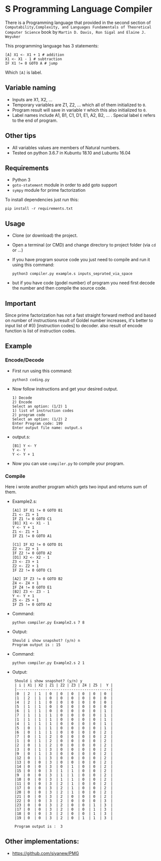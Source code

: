 
# S Programming Language Compiler


There is a Programming language that provided in the second section of `Computability,Complexity, and Languages Fundamentals of Theoretical Computer Science` book by `Martin D. Davis, Ron Sigal and Elaine J. Weyuker`

This programming language has 3 statements:

    [A] X1 <- X1 + 1 # addition
    X1 <- X1 - 1 # subtraction 
    IF X1 != 0 GOTO A # jump

Which `[A]` is label.

## Variable naming

- Inputs are X1, X2, ...
- Temporary variables are Z1, Z2, ... which all of them initialized to `0`.
- Program result will save in variable `Y` which this also initialized to `0`.
- Label names include A1, B1, C1, D1, E1, A2, B2, ... . Special label `E` refers to the end of program.

## Other tips

- All variables values are members of Natural numbers.
- Tested on python 3.6.7 in Kubuntu 18.10 and Lubuntu 16.04

## Requirements

 - Python 3
 - `goto-statement` module in order to add goto support
 - `sympy` module for prime factorization 
 
 To install dependencies just run this:
    
    pip install -r requirements.txt
 
## Usage
 
- Clone (or download) the project.
- Open a terminal (or CMD) and change directory to project folder (via `cd` or ...)
- If you have program source code you just need to compile and run it using this command:
  
      python3 compiler.py example.s inputs_seprated_via_space
- but if you have code (godel number) of program you need first decode the number and then compile the source code.
 
## Important

 Since prime factorization has not a fast straight forward method and based on number of instructions result of Goldel number increases, it's better to input list of #(I) \[instruction codes\] to decoder. also result of encode function is list of instruction codes.     
  
## Example

### Encode/Decode
- First run using this command:
 
      python3 coding.py
      
- Now follow instructions and get your desired output.

      1) Decode 
      2) Encode
      Select an option: (1/2) 1
      1) list of instruction codes 
      2) program code
      Select an option: (1/2) 2
      Enter Program code: 199
      Enter output file name: output.s

- output.s:

      [B1] Y <- Y
      Y <- Y
      Y <- Y + 1
 
 - Now you can use `compiler.py` to compile your program.

### Compile
Here i wrote another program which gets two input and returns sum of them.
 
 - Example2.s:
    
       [A1] IF X1 != 0 GOTO B1
       Z1 <- Z1 + 1
       IF Z1 != 0 GOTO C1
       [B1] X1 <- X1 - 1
       Y <- Y + 1
       Z1 <- Z1 + 1
       IF Z1 != 0 GOTO A1
        
       [C1] IF X2 != 0 GOTO D1
       Z2 <- Z2 + 1
       IF Z2 != 0 GOTO A2
       [D1] X2 <- X2 - 1
       Z3 <- Z3 + 1
       Z2 <- Z2 + 1
       IF Z2 != 0 GOTO C1
       
       [A2] IF Z3 != 0 GOTO B2
       Z4 <- Z4 + 1
       IF Z4 != 0 GOTO E1
       [B2] Z3 <- Z3 - 1
       Y <- Y + 1
       Z5 <- Z5 + 1
       IF Z5 != 0 GOTO A2
        
 - Command:
     
       python compiler.py Example2.s 7 8
  
 - Output:
 
       Should i show snapshot? (y/n) n
       Program output is : 15
    
 - Command:
     
       python compiler.py Example2.s 2 1
  
 - Output:
 
        Should i show snapshot? (y/n) y
        | i | X1 | X2 | Z1 | Z2 | Z3 | Z4 | Z5 |  Y |
        |-------------------------------------------|
        |0  | 2  | 1  | 0  | 0  | 0  | 0  | 0  | 0  |
        |1  | 2  | 1  | 0  | 0  | 0  | 0  | 0  | 0  |
        |4  | 2  | 1  | 0  | 0  | 0  | 0  | 0  | 0  |
        |5  | 1  | 1  | 0  | 0  | 0  | 0  | 0  | 0  |
        |6  | 1  | 1  | 0  | 0  | 0  | 0  | 0  | 1  |
        |7  | 1  | 1  | 1  | 0  | 0  | 0  | 0  | 1  |
        |1  | 1  | 1  | 1  | 0  | 0  | 0  | 0  | 1  |
        |4  | 1  | 1  | 1  | 0  | 0  | 0  | 0  | 1  |
        |5  | 0  | 1  | 1  | 0  | 0  | 0  | 0  | 1  |
        |6  | 0  | 1  | 1  | 0  | 0  | 0  | 0  | 2  |
        |7  | 0  | 1  | 2  | 0  | 0  | 0  | 0  | 2  |
        |1  | 0  | 1  | 2  | 0  | 0  | 0  | 0  | 2  |
        |2  | 0  | 1  | 2  | 0  | 0  | 0  | 0  | 2  |
        |3  | 0  | 1  | 3  | 0  | 0  | 0  | 0  | 2  |
        |9  | 0  | 1  | 3  | 0  | 0  | 0  | 0  | 2  |
        |12 | 0  | 1  | 3  | 0  | 0  | 0  | 0  | 2  |
        |13 | 0  | 0  | 3  | 0  | 0  | 0  | 0  | 2  |
        |14 | 0  | 0  | 3  | 0  | 1  | 0  | 0  | 2  |
        |15 | 0  | 0  | 3  | 1  | 1  | 0  | 0  | 2  |
        |9  | 0  | 0  | 3  | 1  | 1  | 0  | 0  | 2  |
        |10 | 0  | 0  | 3  | 1  | 1  | 0  | 0  | 2  |
        |11 | 0  | 0  | 3  | 2  | 1  | 0  | 0  | 2  |
        |17 | 0  | 0  | 3  | 2  | 1  | 0  | 0  | 2  |
        |20 | 0  | 0  | 3  | 2  | 1  | 0  | 0  | 2  |
        |21 | 0  | 0  | 3  | 2  | 0  | 0  | 0  | 2  |
        |22 | 0  | 0  | 3  | 2  | 0  | 0  | 0  | 3  |
        |23 | 0  | 0  | 3  | 2  | 0  | 0  | 1  | 3  |
        |17 | 0  | 0  | 3  | 2  | 0  | 0  | 1  | 3  |
        |18 | 0  | 0  | 3  | 2  | 0  | 0  | 1  | 3  |
        |19 | 0  | 0  | 3  | 2  | 0  | 1  | 1  | 3  |
        
        Program output is :  3

     
## Other implementations:

 - https://github.com/siyanew/PMG
